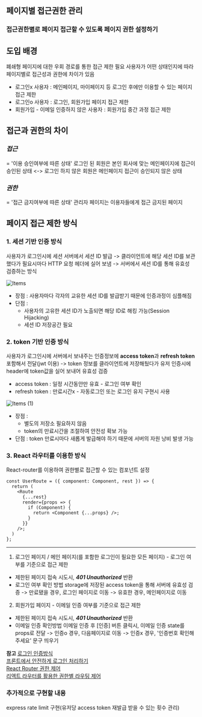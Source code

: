 ## 페이지별 접근권한 관리

### 접근권한별로 페이지 접근할 수 있도록 페이지 권한 설정하기

## 도입 배경
폐쇄형 페이지에 대한 우회 경로를 통한 접근 제한 필요
사용자가 어떤 상태인지에 따라 페이지별로 접근성과 권한에 차이가 있음
* 로그인x 사용자 : 메인페이지, 마이페이지 등 로그인 후에만 이용할 수 있는 페이지 접근 제한
* 로그인o 사용자 : 로그인, 회원가입 페이지 접근 제한
* 회원가입 - 이메일 인증하지 않은 사용자 : 회원가입 중간 과정 접근 제한

## 접근과 권한의 차이

### *접근*
= '이용 승인여부에 따른 상태'
로그인 된 회원은 본인 회사에 맞는 메인페이지에 접근이 승인된 상태 <-> 
로그인 하지 않은 회원은 메인페이지 접근이 승인되지 않은 상태

### *권한*
= '접근 금지여부에 따른 상태'
관리자 페이지는 이용자들에게 접근 금지된 페이지

## 페이지 접근 제한 방식

### 1. 세션 기반 인증 방식
사용자가 로그인시에 세션 서버에서 세션 ID 발급
-> 클라이언트에 해당 세션 ID를 보관했다가 필요시마다 HTTP 요청 헤더에 실어 보냄
-> 서버에서 세션 ID를 통해 유효성 검증하는 방식  

![Items](https://user-images.githubusercontent.com/103486036/168972053-5c83fa2e-7d2e-4301-acfb-a1b9b2e3fe2a.png)


* 장점 : 사용자마다 각자의 교유한 세션 ID를 발급받기 때문에 인증과정이 심플해짐
* 단점 : 
  * 사용자의 고유한 세션 ID가 노출되면 해당 ID로 해킹 가능(Session Hijacking)
  * 세션 ID 저장공간 필요

### 2. token 기반 인증 방식
사용자가 로그인시에 서버에서 보내주는 인증정보에 **access token**과 **refresh token** 포함해서 전달(jwt 이용)
-> token 정보를 클라이언트에 저장해뒀다가 유저 인증시에 header에 token값을 실어 보내어 유효성 검증
* access token : 일정 시간동안만 유효 - 로그인 여부 확인
* refresh token : 만료시간x - 자동로그인 또는 로그인 유지 구현시 사용

![Items (1)](https://user-images.githubusercontent.com/103486036/168972073-5cfcffa0-19d2-439c-a677-5e2318400bd1.png)


* 장점 : 
  * 별도의 저장소 필요하지 않음
  * token의 만료시간을 조절하여 안전성 확보 가능
* 단점 : token 만료시마다 새롭게 발급해야 하기 때문에 서버의 자원 낭비 발생 가능

### 3. React 라우터를 이용한 방식
React-router를 이용하여 권한별로 접근할 수 있는 컴포넌트 설정

```
const UserRoute = ({ component: Component, rest }) => {
  return (
    <Route
      {...rest}
      render={props => {
        if (Component) {
          return <Component {...props} />;
        }
      }}
    />;
  )
};
```

* * *
1. 로그인 페이지 / 메인 페이지(를 포함한 로그인이 필요한 모든 페이지) - 로그인 여부를 기준으로 접근 제한
  - 제한된 페이지 접속 시도시, *__401 Unauthorized__* 반환
  - 로그인 여부 확인 방법
  storage에 저장된 access token을 통해 서버에 유효성 검증
  -> 만료됐을 경우, 로그인 페이지로 이동
  -> 유효한 경우, 메인페이지로 이동

2. 회원가입 페이지 - 이메일 인증 여부를 기준으로 접근 제한
  - 제한된 페이지 접속 시도시, *__401 Unauthorized__* 반환
  - 이메일 인증 확인방법
  이메일 인증 후 [인증] 버튼 클릭시,
  이메일 인증 state를 props로 전달
  -> 인증o 경우, 다음페이지로 이동
  -> 인증x 경우, '인증번호 확인해주세요' 문구 띄우기



**참고** 
[로그인 인증방식](https://velog.io/@gusdnr814/%EB%A1%9C%EA%B7%B8%EC%9D%B8-%EC%9D%B8%EC%A6%9D-4%EA%B0%80%EC%A7%80-%EB%B0%A9%EB%B2%95)  
[프론트에서 안전하게 로그인 처리하기](https://velog.io/@yaytomato/%ED%94%84%EB%A1%A0%ED%8A%B8%EC%97%90%EC%84%9C-%EC%95%88%EC%A0%84%ED%95%98%EA%B2%8C-%EB%A1%9C%EA%B7%B8%EC%9D%B8-%EC%B2%98%EB%A6%AC%ED%95%98%EA%B8%B0)  
[React Router 권한 제어](https://ejko0911.medium.com/react-router-%EA%B6%8C%ED%95%9C-%EC%A0%9C%EC%96%B4-92ef817730b1)  
[리액트 라우터를 활용한 권한별 라우팅 제어](https://jeonghwan-kim.github.io/dev/2020/03/20/role-based-react-router.html)  
  

### 추가적으로 구현할 내용
express rate limit 구현(유저당 access token 재발급 받을 수 있는 횟수 관리)
